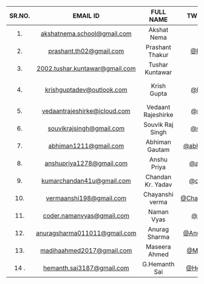 | SR.NO. | EMAIL ID | FULL NAME | TWITTER HANDLE | ANY QUERY? |
| :--: | :--: | :--: | :--: | :--: |
| 1. | akshatnema.school@gmail.com | Akshat Nema | [@AksNema](https://twitter.com/AksNema) | My hands are desperate to code |
| 2. | prashant.th02@gmail.com | Prashant Thakur | [@Prashant_th18](https://twitter.com/Prashant_th18) | |
| 3. | 2002.tushar.kuntawar@gmail.com | Tushar Kuntawar | [@tusqasi](https://twitter.com/tusqasi) | `print("None")` |
| 4. | krishguptadev@outlook.com | Krish Gupta | [@krishguptadev](https://twitter.com/krishguptadev) | Excited! This is gonna be my first competition 😊😳 |
| 5. | vedaantrajeshirke@icloud.com | Vedaant Rajeshirke | [@rocktopus101](https://twitter.com/rocktopus101) | Looking forward to this! |
| 6. | souvikrajsingh@gmail.com | Souvik Raj Singh | [@souvikrajsingh](https://twitter.com/souvikrajsingh) | Excited for this! |
| 7. | abhiman1211@gmail.com | Abhiman Gautam | [@abhiman83836119](https://twitter.com/abhiman83836119) | Estoy emocionado! |
| 8. | anshupriya1278@gmail.com | Anshu Priya | [@anshupriyastwt](https://twitter.com/anshupriyastwt) | Super Excited 🥳 |
| 9. | kumarchandan41u@gmail.com | Chandan Kr. Yadav | [@chandan kumar](https://twitter.com/erchandandev) | console.log("Excited for this!") |
| 10. | vermaanshi198@gmail.com | Chayanshi verma | [@Chayanshi55249804](https://twitter.com/kenma55249804) | |
| 11. | coder.namanvyas@gmail.com| Naman Vyas| [@coder_rancho](https://twitter.com/coder_rancho) | not yet|
| 12. | anuragsharma011011@gmail.com | Anurag Sharma| [@AnuragS63108526](https://twitter.com/AnuragS63108526) | Happy to be here |
| 13. | madihaahmed2017@gmail.com | Maseera Ahmed | [@MaseeraAhmed2](https://twitter.com/MaseeraAhmed2) | Bla Bla Bla |
| 14 . | hemanth.sai3187@gmail.com | G.Hemanth Sai | [@HemanthSai3187](https://twitter.com/HemanthSai3187) | None |